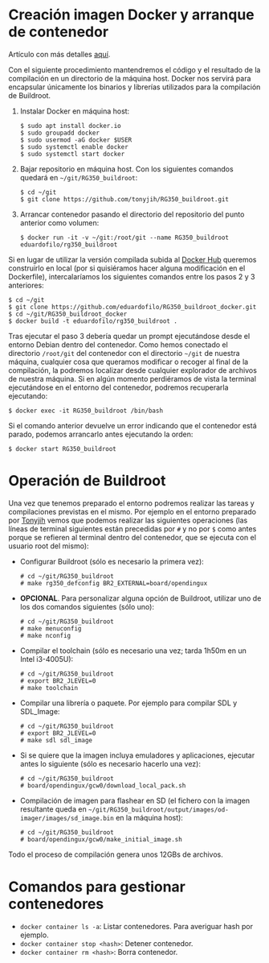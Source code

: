 # Creación imagen Docker y arranque de contenedor

Artículo con más detalles [aquí](http://apuntes.eduardofilo.es/2020-05-25-rg350_docker_buildroot.html).

Con el siguiente procedimiento mantendremos el código y el resultado de la compilación en un directorio de la máquina host. Docker nos servirá para encapsular únicamente los binarios y librerías utilizados para la compilación de Buildroot.

1. Instalar Docker en máquina host:

    ```
    $ sudo apt install docker.io
    $ sudo groupadd docker
    $ sudo usermod -aG docker $USER
    $ sudo systemctl enable docker
    $ sudo systemctl start docker
    ```

2. Bajar repositorio en máquina host. Con los siguientes comandos quedará en `~/git/RG350_buildroot`:

    ```
    $ cd ~/git
    $ git clone https://github.com/tonyjih/RG350_buildroot.git
    ```

3. Arrancar contenedor pasando el directorio del repositorio del punto anterior como volumen:

    ```
    $ docker run -it -v ~/git:/root/git --name RG350_buildroot eduardofilo/rg350_buildroot
    ```

Si en lugar de utilizar la versión compilada subida al [Docker Hub](https://hub.docker.com/r/eduardofilo/rg350_buildroot) queremos construirlo en local (por si quisiéramos hacer alguna modificación en el Dockerfile), intercalaríamos los siguientes comandos entre los pasos 2 y 3 anteriores:

```
$ cd ~/git
$ git clone https://github.com/eduardofilo/RG350_buildroot_docker.git
$ cd ~/git/RG350_buildroot_docker
$ docker build -t eduardofilo/rg350_buildroot .
```

Tras ejecutar el paso 3 debería quedar un prompt ejecutándose desde el entorno Debian dentro del contenedor. Como hemos conectado el directorio `/root/git` del contenedor con el directorio `~/git` de nuestra máquina, cualquier cosa que queramos modificar o recoger al final de la compilación, la podremos localizar desde cualquier explorador de archivos de nuestra máquina. Si en algún momento perdiéramos de vista la terminal ejecutándose en el entorno del contenedor, podremos recuperarla ejecutando:

```
$ docker exec -it RG350_buildroot /bin/bash
```

Si el comando anterior devuelve un error indicando que el contenedor está parado, podemos arrancarlo antes ejecutando la orden:

```
$ docker start RG350_buildroot
```

# Operación de Buildroot

Una vez que tenemos preparado el entorno podremos realizar las tareas y compilaciones previstas en el mismo. Por ejemplo en el entorno preparado por [Tonyjih](https://github.com/tonyjih/RG350_buildroot) vemos que podemos realizar las siguientes operaciones (las líneas de terminal siguientes están precedidas por `#` y no por `$` como antes porque se refieren al terminal dentro del contenedor, que se ejecuta con el usuario root del mismo):

* Configurar Buildroot (sólo es necesario la primera vez):

    ```
    # cd ~/git/RG350_buildroot
    # make rg350_defconfig BR2_EXTERNAL=board/opendingux
    ```

* **OPCIONAL**. Para personalizar alguna opción de Buildroot, utilizar uno de los dos comandos siguientes (sólo uno):

    ```
    # cd ~/git/RG350_buildroot
    # make menuconfig
    # make nconfig
    ```

* Compilar el toolchain (sólo es necesario una vez; tarda 1h50m en un Intel i3-4005U):

    ```
    # cd ~/git/RG350_buildroot
    # export BR2_JLEVEL=0
    # make toolchain
    ```

* Compilar una librería o paquete. Por ejemplo para compilar SDL y SDL_Image:

    ```
    # cd ~/git/RG350_buildroot
    # export BR2_JLEVEL=0
    # make sdl sdl_image
    ```


* Si se quiere que la imagen incluya emuladores y aplicaciones, ejecutar antes lo siguiente (sólo es necesario hacerlo una vez):

    ```
    # cd ~/git/RG350_buildroot
    # board/opendingux/gcw0/download_local_pack.sh
    ```

* Compilación de imagen para flashear en SD (el fichero con la imagen resultante queda en `~/git/RG350_buildroot/output/images/od-imager/images/sd_image.bin` en la máquina host):

    ```
    # cd ~/git/RG350_buildroot
    # board/opendingux/gcw0/make_initial_image.sh
    ```

Todo el proceso de compilación genera unos 12GBs de archivos.

# Comandos para gestionar contenedores

* `docker container ls -a`: Listar contenedores. Para averiguar hash por ejemplo.
* `docker container stop <hash>`: Detener contenedor.
* `docker container rm <hash>`: Borra contenedor.
